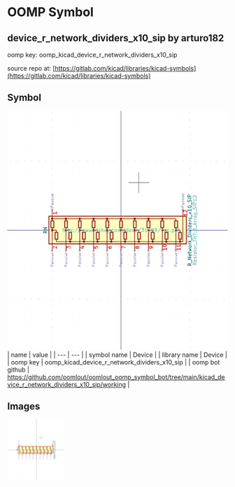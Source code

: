 # OOMP Symbol  
## device_r_network_dividers_x10_sip  by arturo182  
  
oomp key: oomp_kicad_device_r_network_dividers_x10_sip  
  
source repo at: [https://gitlab.com/kicad/libraries/kicad-symbols](https://gitlab.com/kicad/libraries/kicad-symbols)  
## Symbol  
  
[![working.png](working_600.png)](working.png)  
| name | value | 
| --- | --- | 
| symbol name | Device | 
| library name | Device | 
| oomp key | oomp_kicad_device_r_network_dividers_x10_sip | 
| oomp bot github | https://github.com/oomlout/oomlout_oomp_symbol_bot/tree/main/kicad_device_r_network_dividers_x10_sip/working | 
## Images  
  
[![working.png](working_140.png)](working.png)  

